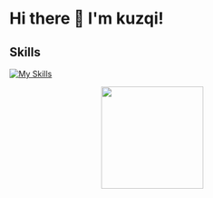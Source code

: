 # Hi there 👋 I'm kuzqi!

## Skills
[![My Skills](https://skillicons.dev/icons?i=cs,java,js,css,html,mysql,eclipse,vscode,unity,rider)](https://skillicons.dev)
<div align="center">
  <img height="180em" src="https://github-readme-stats.vercel.app/api/top-langs/?username=kuzqi&layout=compact&langs_count=5"/>
</div>
